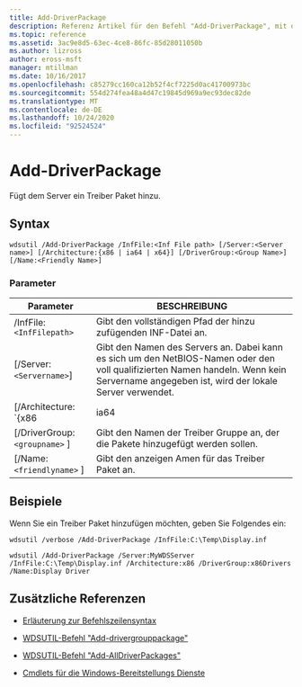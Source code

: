 ```yaml
---
title: Add-DriverPackage
description: Referenz Artikel für den Befehl "Add-DriverPackage", mit dem dem Server ein Treiber Paket hinzugefügt wird.
ms.topic: reference
ms.assetid: 3ac9e8d5-63ec-4ce8-86fc-85d28011050b
ms.author: lizross
author: eross-msft
manager: mtillman
ms.date: 10/16/2017
ms.openlocfilehash: c85279cc160ca12b52f4cf7225d0ac41700973bc
ms.sourcegitcommit: 554d274fea48a4d47c19845d969a9ec93dec82de
ms.translationtype: MT
ms.contentlocale: de-DE
ms.lasthandoff: 10/24/2020
ms.locfileid: "92524524"
---
```

# <a name="add-driverpackage"></a>Add-DriverPackage

Fügt dem Server ein Treiber Paket hinzu.

## <a name="syntax"></a>Syntax

```
wdsutil /Add-DriverPackage /InfFile:<Inf File path> [/Server:<Server name>] [/Architecture:{x86 | ia64 | x64}] [/DriverGroup:<Group Name>] [/Name:<Friendly Name>]
```

### <a name="parameters"></a>Parameter

| Parameter | BESCHREIBUNG |
|--|--|
| /InfFile:`<InfFilepath>` | Gibt den vollständigen Pfad der hinzu zufügenden INF-Datei an. |
| [/Server:`<Servername>`] | Gibt den Namen des Servers an. Dabei kann es sich um den NetBIOS-Namen oder den voll qualifizierten Namen handeln. Wenn kein Servername angegeben ist, wird der lokale Server verwendet. |
| [/Architecture: `{x86 | ia64 | x64}` ] | Gibt den Architektur Typen für das Treiber Paket an. |
| [/DriverGroup: `<groupname>` ] | Gibt den Namen der Treiber Gruppe an, der die Pakete hinzugefügt werden sollen. |
| [/Name: `<friendlyname>` ] | Gibt den anzeigen Amen für das Treiber Paket an. |

## <a name="examples"></a>Beispiele

Wenn Sie ein Treiber Paket hinzufügen möchten, geben Sie Folgendes ein:

```
wdsutil /verbose /Add-DriverPackage /InfFile:C:\Temp\Display.inf
```

```
wdsutil /Add-DriverPackage /Server:MyWDSServer /InfFile:C:\Temp\Display.inf /Architecture:x86 /DriverGroup:x86Drivers /Name:Display Driver
```

## <a name="additional-references"></a>Zusätzliche Referenzen

- [Erläuterung zur Befehlszeilensyntax](command-line-syntax-key.md)

- [WDSUTIL-Befehl "Add-drivergrouppackage"](wdsutil-add-drivergrouppackage.md)

- [WDSUTIL-Befehl "Add-AllDriverPackages"](wdsutil-add-alldriverpackages.md)

- [Cmdlets für die Windows-Bereitstellungs Dienste](/powershell/module/wds)
